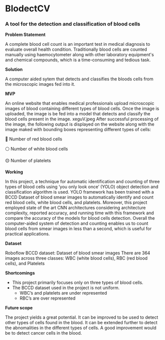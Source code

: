 <h1>BlodectCV</h1>

<h3>A tool for the detection and classification of blood cells</h3>

**Problem Statement**

A complete blood cell count is an important test in medical diagnosis to evaluate overall health condition. Traditionally blood cells are counted manually using haemocytometer along with other laboratory equipment's and chemical compounds, which is a time-consuming and tedious task. 

**Solution**

A computer aided sytem that detects and classifies the bloods cells from the microscopic images fed into it.

**MVP**

An online website that enables medical professionals upload microscopic images of blood containing different types of blood cells. Once the image is uploaded, the image is be fed into a model that detects and classify the blood cells present in the image.
xeguV.jpeg
After successful processing of the image, the following output is  displayed on the website along with the image maked with bounding boxes representing different types of cells:

🔴 Number of red blood cells 

⚪ Number of white blood cells

🟡 Number of platelets

**Working**

In this project, a technique for automatic identification and counting of three types of blood cells using ‘you only look once’ (YOLO) object detection and classification algorithm is used. 
YOLO framework has been trained with a BCCD Dataset of blood smear images to automatically identify and count red blood cells, white blood cells, and platelets. 
Moreover, this project employed state of the art CNN architectures considering architecture complexity, reported accuracy, and running time with this framework and compare the accuracy of the models for blood cells detection. 
Overall the computer-aided system of detection and counting enables us to count blood cells from smear images in less than a second, which is useful for practical applications.

**Dataset**

Roboflow BCCD dataset: Dataset of blood smear images 
There are 364 images across three classes: WBC (white blood cells), RBC (red blood cells), and Platelets

**Shortcomings**

* This project primarily focuses only on three types of blood cells.
* The BCCD dataset used in the project is not uniform.
    * WBC’s and platelets are under represented
    * RBC’s are over represented

**Future scope**

The project yields a great potential. It can be improved to be used to detect other types of cells found in the blood. It can be extended further to detect the abnomalities in the different types of cells. A good improvement would be to detect cancer cells in the blood.
